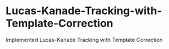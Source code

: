 # Lucas-Kanade-Tracking-with-Template-Correction
Implemented Lucas-Kanade Tracking with Template Correction
